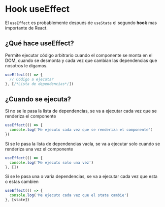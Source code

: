 # Hook useEffect

El `useEffect` es probablemente después de `useState` el segundo **hook** mas importante de React.

## ¿Qué hace useEffect?

Permite ejecutar código arbitrario cuando el componente se monta en el DOM, cuando se desmonta y cada vez que cambian las dependencias que nosotros le digamos.

```jsx
useEffect(() => {
  // Código a ejecutar
}, [/*Lista de dependencias*/])
```

## ¿Cuando se ejecuta?

Si no se le pasa la lista de dependencias, se va a ejecutar cada vez que se renderiza el componente

```jsx
useEffect(() => {
  console.log('Me ejecuto cada vez que se renderiza el componente')
})
```

Si se le pasa la lista de dependencias vacía, se va a ejecutar solo cuando se renderiza una vez el componente

```jsx
useEffect(() => {
  console.log('Me ejecuto solo una vez')
}, [])
```

Si se le pasa una o varia dependencias, se va a ejecutar cada vez que esta o estas cambien

```jsx
useEffect(() => {
  console.log('Me ejecuto cada vez que el state cambie')
}, [state])
```
